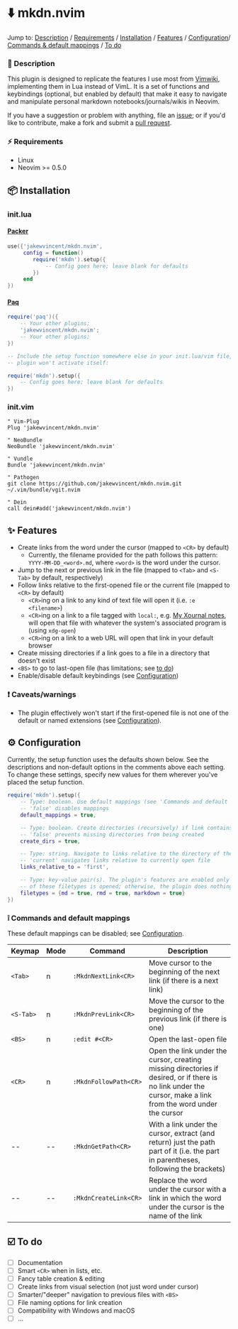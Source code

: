 # ⬇️ mkdn.nvim

Jump to: [Description](#-description) / [Requirements](#-requirements) / [Installation](#-installation) / [Features](#-features) / [Configuration](#%EF%B8%8F-configuration)/ [Commands & default mappings](#-commands-and-default-mappings) / [To do](#%EF%B8%8F-to-do)

### 📝 Description

This plugin is designed to replicate the features I use most from [Vimwiki](https://github.com/vimwiki/vimwiki), implementing them in Lua instead of VimL. It is a set of functions and keybindings (optional, but enabled by default) that make it easy to navigate and manipulate personal markdown notebooks/journals/wikis in Neovim.

If you have a suggestion or problem with anything, file an [issue](https://github.com/jakewvincent/mkdn.nvim/issues); or if you'd like to contribute, make a fork and submit a [pull request](https://github.com/jakewvincent/mkdn.nvim/pulls).

### ⚡ Requirements

* Linux
* Neovim >= 0.5.0

## 📦 Installation

### init.lua
#### [Packer](https://github.com/wbthomason/packer.nvim)
```lua
use({'jakewvincent/mkdn.nvim',
     config = function()
        require('mkdn').setup({
            -- Config goes here; leave blank for defaults
        })
     end
})
```

#### [Paq](https://github.com/savq/paq-nvim)
```lua
require('paq')({
    -- Your other plugins;
    'jakewvincent/mkdn.nvim';
    -- Your other plugins;
})

-- Include the setup function somewhere else in your init.lua/vim file, or the
-- plugin won't activate itself:

require('mkdn').setup({
    -- Config goes here; leave blank for defaults
})
```

### init.vim
```vim
" Vim-Plug
Plug 'jakewvincent/mkdn.nvim'

" NeoBundle
NeoBundle 'jakewvincent/mkdn.nvim'

" Vundle
Bundle 'jakewvincent/mkdn.nvim'

" Pathogen
git clone https://github.com/jakewvincent/mkdn.nvim.git ~/.vim/bundle/vgit.nvim

" Dein
call dein#add('jakewvincent/mkdn.nvim')
```

## ✨ Features

* Create links from the word under the cursor (mapped to `<CR>` by default)
    * Currently, the filename provided for the path follows this pattern: `YYYY-MM-DD_<word>.md`, where `<word>` is the word under the cursor.
* Jump to the next or previous link in the file (mapped to `<Tab>` and `<S-Tab>` by default, respectively)
* Follow links relative to the first-opened file or the current file (mapped to `<CR>` by default)
    * `<CR>`ing on a link to any kind of text file will open it (i.e. `:e <filename>`)
    * `<CR>`ing on a link to a file tagged with `local:`, e.g. [My Xournal notes](local:notes.xopp), will open that file with whatever the system's associated program is (using `xdg-open`)
    * `<CR>`ing on a link to a web URL will open that link in your default browser
* Create missing directories if a link goes to a file in a directory that doesn't exist
* `<BS>` to go to last-open file (has limitations; see [to do](#%EF%B8%8F-to-do))
* Enable/disable default keybindings (see [Configuration](#%EF%B8%8F-configuration))

### ❗ Caveats/warnings

* The plugin effectively won't start if the first-opened file is not one of the default or named extensions (see [Configuration](#%EF%B8%8F-configuration)).

## ⚙️ Configuration

Currently, the setup function uses the defaults shown below. See the descriptions and non-default options in the comments above each setting. To change these settings, specify new values for them wherever you've placed the setup function.

```lua
require('mkdn').setup({
    -- Type: boolean. Use default mappings (see '❕Commands and default mappings').
    -- 'false' disables mappings
    default_mappings = true,        

    -- Type: boolean. Create directories (recursively) if link contains a missing directory.
    -- 'false' prevents missing directories from being created
    create_dirs = true,             

    -- Type: string. Navigate to links relative to the directory of the first-opened file.
    -- 'current' navigates links relative to currently open file
    links_relative_to = 'first',    

    -- Type: key-value pair(s). The plugin's features are enabled only when one
    -- of these filetypes is opened; otherwise, the plugin does nothing.
    filetypes = {md = true, rmd = true, markdown = true}
})
```

### ❕ Commands and default mappings

These default mappings can be disabled; see [Configuration](#%EF%B8%8F-configuration).

| Keymap    | Mode | Command               | Description                                                                                                                                                  |
|---------- | ---- | --------------------- | ------------------------------------------------------------------------------------------------------------------------------------------------------------ |
| `<Tab>`   | n    | `:MkdnNextLink<CR>`   | Move cursor to the beginning of the next link (if there is a next link)                                                                                      |
| `<S-Tab>` | n    | `:MkdnPrevLink<CR>`   | Move the cursor to the beginning of the previous link (if there is one)                                                                                      |
| `<BS>`    | n    | `:edit #<CR>`         | Open the last-open file                                                                                                                                      |
| `<CR>`    | n    | `:MkdnFollowPath<CR>` | Open the link under the cursor, creating missing directories if desired, or if there is no link under the cursor, make a link from the word under the cursor |
| --        | --   | `:MkdnGetPath<CR>`    | With a link under the cursor, extract (and return) just the path part of it (i.e. the part in parentheses, following the brackets)                           |
| --        | --   | `:MkdnCreateLink<CR>` | Replace the word under the cursor with a link in which the word under the cursor is the name of the link                                                     |



## ☑️ To do

* [ ] Documentation
* [ ] Smart `<CR>` when in lists, etc.
* [ ] Fancy table creation & editing
* [ ] Create links from visual selection (not just word under cursor)
* [ ] Smarter/"deeper" navigation to previous files with `<BS>`
* [ ] File naming options for link creation
* [ ] Compatibility with Windows and macOS
* [ ] ...
